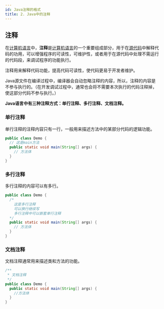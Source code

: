 ```yaml
---
id: Java注释的格式
title: 2. Java中的注释
---
```


## 注释

在[计算机语言](https://zh.wikipedia.org/wiki/计算机语言)中，**注释**是[计算机语言](https://zh.wikipedia.org/wiki/计算机语言)的一个重要组成部分，用于在[源代码](https://zh.wikipedia.org/wiki/源代码)中解释代码的功用，可以增强程序的可读性，可维护性，或者用于在源代码中处理不需运行的代码段，来调试程序的功能执行。

注释用来解释代码功能，提高代码可读性，使代码更易于开发者维护。

Java源文件在编译过程中，编译器会自动忽略注释的内容，所以，注释的内容是不参与执行的。（在开发调试过程中，通常也会将不需要本次执行的代码注释掉，使这部分代码不参与执行。）

**Java语言中有三种注释方式：单行注释、多行注释、文档注释。**

### 单行注释

单行注释的注释内容只有一行，一般用来描述方法中的某部分代码的逻辑功能。

```java
public class Demo {
  // 这是main方法
  public static void main(String[] args) {
    // 方法体
  }  
}
```

### 多行注释

多行注释的内容可以有多行。

```java
public class Demo {
  /*
    这是多行注释
    可以换行继续写
    多行注释中可以嵌套单行注释
  */
  public static void main(String[] args) {
    // 方法体
  }  
}
```

### 文档注释

文档注释通常用来描述类和方法的功能。

```java
/**
 * 文档注释
 */
public class Demo {
  public static void main(String[] args) {
    //方法体
  }  
}
```
  
  